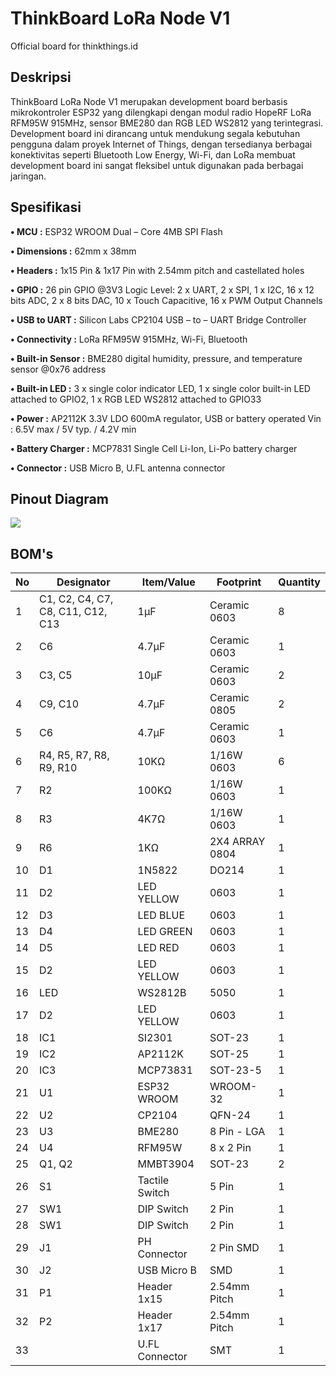 # ThinkBoard LoRa Node V1
Official board for thinkthings.id

## Deskripsi 
ThinkBoard LoRa Node V1 merupakan development board berbasis mikrokontroler ESP32 yang dilengkapi dengan modul radio HopeRF LoRa RFM95W 915MHz, sensor BME280 dan RGB LED WS2812 yang terintegrasi. Development board ini dirancang untuk mendukung segala kebutuhan pengguna dalam proyek Internet of Things, dengan tersedianya berbagai konektivitas seperti Bluetooth Low Energy, Wi-Fi, dan LoRa membuat development board ini sangat fleksibel untuk digunakan pada berbagai jaringan.

## Spesifikasi
**•	MCU :** ESP32 WROOM Dual – Core 4MB SPI Flash

**•	Dimensions :** 62mm x 38mm

**•	Headers :** 1x15 Pin & 1x17 Pin with 2.54mm pitch and castellated holes

**•	GPIO :** 26 pin GPIO @3V3 Logic Level: 2 x UART, 2 x SPI, 1 x I2C, 16 x 12 bits ADC, 2 x 8 bits DAC, 10 x Touch Capacitive, 16 x PWM Output Channels

**•	USB to UART :** Silicon Labs CP2104 USB – to – UART Bridge Controller

**•	Connectivity :** LoRa RFM95W 915MHz, Wi-Fi, Bluetooth

**•	Built-in Sensor :** BME280 digital humidity, pressure, and temperature sensor @0x76 address

**•	Built-in LED :** 3 x single color indicator LED, 1 x single color built-in LED attached to GPIO2, 1 x RGB LED WS2812 attached to GPIO33

**•	Power :** AP2112K 3.3V LDO 600mA regulator, USB or battery operated Vin : 6.5V max / 5V typ. / 4.2V min

**•	Battery Charger :** MCP7831 Single Cell Li-Ion, Li-Po battery charger

**•	Connector :** USB Micro B, U.FL antenna connector

## Pinout Diagram

![](images/ThinkBoard%20LoRa%20Node%20Graphical%20Pin%20Diagram%20300px.png)

## BOM's
No | Designator                        | Item/Value    | Footprint     | Quantity
-- | --------------------------------- | ------------- | ------------- | -------------
1  |  C1, C2, C4, C7, C8, C11, C12, C13| 1µF           | Ceramic 0603  | 8             |
2  |  C6                               | 4.7µF         | Ceramic 0603  | 1             |
3  |  C3, C5                           | 10µF          | Ceramic 0603  | 2             |
4  |  C9, C10                          | 4.7µF         | Ceramic 0805  | 2             |
5  |  C6                               | 4.7µF         | Ceramic 0603  | 1             |
6  |  R4, R5, R7, R8, R9, R10          | 10KΩ          |   1/16W 0603  | 6             |
7  |  R2                               | 100KΩ         |   1/16W 0603  | 1             |
8  |  R3                               | 4K7Ω          |   1/16W 0603  | 1             |
9  |  R6                               | 1KΩ           |2X4 ARRAY 0804 | 1             |
10 |  D1                               | 1N5822        |     DO214     | 1             |
11 |  D2                               | LED YELLOW    |     0603      | 1             |
12 |  D3                               | LED BLUE      |     0603      | 1             |
13 |  D4                               | LED GREEN     |     0603      | 1             |
14 |  D5                               | LED RED       |     0603      | 1             |
15 |  D2                               | LED YELLOW    |     0603      | 1             |
16 |  LED                              | WS2812B       |     5050      | 1             |
17 |  D2                               | LED YELLOW    |     0603      | 1             |
18 |  IC1                              | SI2301        |    SOT-23     | 1             |
19 |  IC2                              | AP2112K       |    SOT-25     | 1             |
20 |  IC3                              | MCP73831      |   SOT-23-5    | 1             |
21 |  U1                               | ESP32 WROOM   |   WROOM-32    | 1             |
22 |  U2                               | CP2104        |    QFN-24     | 1             |
23 |  U3                               | BME280        |  8 Pin - LGA  | 1             |
24 |  U4                               | RFM95W        |   8 x 2 Pin   | 1             |
25 |  Q1, Q2                           | MMBT3904      |    SOT-23     | 2             |
26 |  S1                               | Tactile Switch|     5 Pin     | 1             |
27 |  SW1                              | DIP Switch    |     2 Pin     | 1             |
28 |  SW1                              | DIP Switch    |     2 Pin     | 1             |
29 |  J1                               | PH Connector  |   2 Pin SMD   | 1             |
30 |  J2                               | USB Micro B   |      SMD      | 1             |
31 |  P1                               | Header 1x15   |  2.54mm Pitch | 1             |
32 |  P2                               | Header 1x17   |  2.54mm Pitch | 1             |
33 |                                   | U.FL Connector|      SMT      | 1             |

